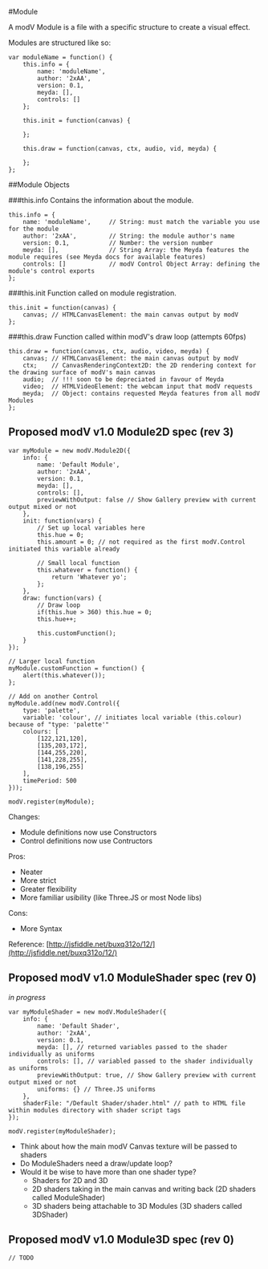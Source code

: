 #Module

A modV Module is a file with a specific structure to create a visual effect.

Modules are structured like so:

```
var moduleName = function() {
	this.info = {
		name: 'moduleName',
		author: '2xAA',
		version: 0.1,
		meyda: [],
		controls: []
	};

	this.init = function(canvas) {
		
	};

	this.draw = function(canvas, ctx, audio, vid, meyda) {
		
	};
};

```

##Module Objects

###this.info
Contains the information about the module.

```
this.info = {
	name: 'moduleName', 	// String: must match the variable you use for the module
	author: '2xAA', 		// String: the module author's name
	version: 0.1, 			// Number: the version number
	meyda: [], 				// String Array: the Meyda features the module requires (see Meyda docs for available features)
	controls: [] 			// modV Control Object Array: defining the module's control exports
};
```

###this.init
Function called on module registration.

```
this.init = function(canvas) {
	canvas; // HTMLCanvasElement: the main canvas output by modV
};
```
###this.draw
Function called within modV's draw loop (attempts 60fps)

```
this.draw = function(canvas, ctx, audio, video, meyda) {
	canvas; // HTMLCanvasElement: the main canvas output by modV
	ctx;	// CanvasRenderingContext2D: the 2D rendering context for the drawing surface of modV's main canvas
	audio; 	// !!! soon to be depreciated in favour of Meyda
	video; 	// HTMLVideoElement: the webcam input that modV requests
	meyda; 	// Object: contains requested Meyda features from all modV Modules
};
```

## Proposed modV v1.0 Module2D spec (rev 3)

```
var myModule = new modV.Module2D({
	info: {
		name: 'Default Module',
		author: '2xAA',
		version: 0.1,
		meyda: [],
		controls: [],
		previewWithOutput: false // Show Gallery preview with current output mixed or not
	},
	init: function(vars) {
 		// Set up local variables here
		this.hue = 0;
		this.amount = 0; // not required as the first modV.Control initiated this variable already
    
		// Small local function
		this.whatever = function() {
			return 'Whatever yo';
		};
	},
	draw: function(vars) {
		// Draw loop
		if(this.hue > 360) this.hue = 0;
		this.hue++;
		
		this.customFunction();
	}
});

// Larger local function
myModule.customFunction = function() {
	alert(this.whatever());
};

// Add on another Control
myModule.add(new modV.Control({
	type: 'palette',
	variable: 'colour', // initiates local variable (this.colour) because of "type: 'palette'"
	colours: [
		[122,121,120],
		[135,203,172],
		[144,255,220],
		[141,228,255],
		[138,196,255]
	],
	timePeriod: 500
}));

modV.register(myModule);

```

Changes:

* Module definitions now use Constructors
* Control definitions now use Contructors

Pros:

* Neater
* More strict
* Greater flexibility
* More familiar usibility (like Three.JS or most Node libs)

Cons:

* More Syntax
  
Reference: [http://jsfiddle.net/buxq312o/12/](http://jsfiddle.net/buxq312o/12/)

## Proposed modV v1.0 ModuleShader spec (rev 0)
*in progress*

```
var myModuleShader = new modV.ModuleShader({
	info: {
		name: 'Default Shader',
		author: '2xAA',
		version: 0.1,
		meyda: [], // returned variables passed to the shader individually as uniforms
		controls: [], // variabled passed to the shader individually as uniforms
		previewWithOutput: true, // Show Gallery preview with current output mixed or not
		uniforms: {} // Three.JS uniforms
	},
	shaderFile: "/Default Shader/shader.html" // path to HTML file within modules directory with shader script tags
});

modV.register(myModuleShader);

```

* Think about how the main modV Canvas texture will be passed to shaders
* Do ModuleShaders need a draw/update loop?
* Would it be wise to have more than one shader type?
  * Shaders for 2D and 3D
  * 2D shaders taking in the main canvas and writing back (2D shaders called ModuleShader)
  * 3D shaders being attachable to 3D Modules (3D shaders called 3DShader)

## Proposed modV v1.0 Module3D spec (rev 0)

```
// TODO

```
